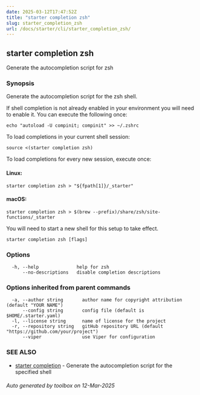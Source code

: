 ```yaml
---
date: 2025-03-12T17:47:52Z
title: "starter completion zsh"
slug: starter_completion_zsh
url: /docs/starter/cli/starter_completion_zsh/
---
```

## starter completion zsh

Generate the autocompletion script for zsh

### Synopsis

Generate the autocompletion script for the zsh shell.

If shell completion is not already enabled in your environment you will need
to enable it.  You can execute the following once:

	echo "autoload -U compinit; compinit" >> ~/.zshrc

To load completions in your current shell session:

	source <(starter completion zsh)

To load completions for every new session, execute once:

#### Linux:

	starter completion zsh > "${fpath[1]}/_starter"

#### macOS:

	starter completion zsh > $(brew --prefix)/share/zsh/site-functions/_starter

You will need to start a new shell for this setup to take effect.


```
starter completion zsh [flags]
```

### Options

```
  -h, --help              help for zsh
      --no-descriptions   disable completion descriptions
```

### Options inherited from parent commands

```
  -a, --author string       author name for copyright attribution (default "YOUR NAME")
      --config string       config file (default is $HOME/.starter.yaml)
  -l, --license string      name of license for the project
  -r, --repository string   gitHub repository URL (default "https://github.com/your/project")
      --viper               use Viper for configuration
```

### SEE ALSO

* [starter completion](/docs/starter/cli/starter_completion/)	 - Generate the autocompletion script for the specified shell

###### Auto generated by toolbox on 12-Mar-2025
